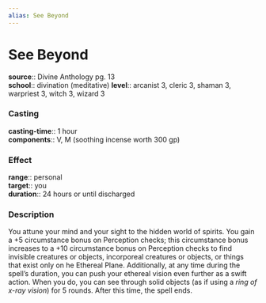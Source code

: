 ```yaml
---
alias: See Beyond
---
```


# See Beyond 

**source**:: Divine Anthology pg. 13  
**school**:: divination (meditative)
**level**:: arcanist 3, cleric 3, shaman 3, warpriest 3, witch 3, wizard 3

### Casting 

**casting-time**:: 1 hour  
**components**:: V, M (soothing incense worth 300 gp)

### Effect 

**range**:: personal  
**target**:: you  
**duration**:: 24 hours or until discharged

### Description 

You attune your mind and your sight to the hidden world of spirits. You gain a +5 circumstance bonus on Perception checks; this circumstance bonus increases to a +10 circumstance bonus on Perception checks to find invisible creatures or objects, incorporeal creatures or objects, or things that exist only on he Ethereal Plane. Additionally, at any time during the spell’s duration, you can push your ethereal vision even further as a swift action. When you do, you can see through solid objects (as if using a *ring of x-ray vision*) for 5 rounds. After this time, the spell ends.
